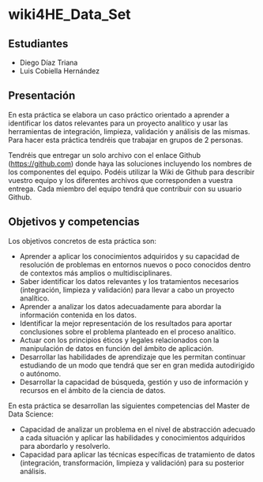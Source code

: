 # wiki4HE_Data_Set

## Estudiantes
* Diego Díaz Triana
* Luis Cobiella Hernández

## Presentación 

En esta práctica se elabora un caso práctico orientado a aprender a identificar los datos relevantes para un proyecto analítico y usar las herramientas de integración, limpieza, validación y análisis de las mismas. Para hacer esta práctica tendréis que trabajar en grupos de 2 personas.

Tendréis que entregar un solo archivo con el enlace Github (https://github.com) donde haya las soluciones incluyendo los nombres de los componentes del equipo. Podéis utilizar la Wiki de Github para describir vuestro equipo y los diferentes archivos que corresponden a vuestra entrega. Cada miembro del equipo tendrá que contribuir con su usuario Github. 

## Objetivos y competencias
Los objetivos concretos de esta práctica son:

* Aprender a aplicar los conocimientos adquiridos y su capacidad de resolución de problemas en entornos nuevos o poco conocidos dentro de contextos más amplios o multidisciplinares.
* Saber identificar los datos relevantes y los tratamientos necesarios (integración, limpieza y validación) para llevar a cabo un proyecto analítico.
* Aprender a analizar los datos adecuadamente para abordar la información contenida en los datos.
* Identificar la mejor representación de los resultados para aportar conclusiones sobre el problema planteado en el proceso analítico.
* Actuar con los principios éticos y legales relacionados con la manipulación de datos en función del ámbito de aplicación.
* Desarrollar las habilidades de aprendizaje que les permitan continuar estudiando de un modo que tendrá que ser en gran medida autodirigido o autónomo.
* Desarrollar la capacidad de búsqueda, gestión y uso de información y recursos en el ámbito de la ciencia de datos.
 

En esta práctica se desarrollan las siguientes competencias del Master de Data Science:

* Capacidad de analizar un problema en el nivel de abstracción adecuado a cada situación y aplicar las habilidades y conocimientos adquiridos para abordarlo y resolverlo.
* Capacidad para aplicar las técnicas específicas de tratamiento de datos (integración, transformación, limpieza y validación) para su posterior análisis.


